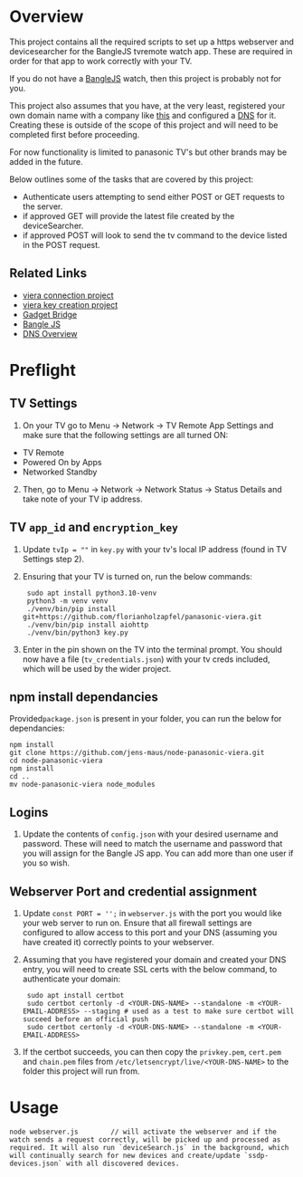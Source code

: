 # Overview
This project contains all the required scripts to set up a https webserver and devicesearcher for the BangleJS tvremote watch app. These are required in order for that app to work correctly with your TV. 

If you do not have a [BangleJS](https://shop.espruino.com/banglejs2) watch, then this project is probably not for you.

This project also assumes that you have, at the very least, registered your own domain name with a company like [this](https://www.mythic-beasts.com/) and configured a [DNS](https://www.mythic-beasts.com/support/domains) for it. Creating these is outside of the scope of this project and will need to be completed first before proceeding.

For now functionality is limited to panasonic TV's but other brands may be added in the future.

Below outlines some of the tasks that are covered by this project:
* Authenticate users attempting to send either POST or GET requests to the server.
* if approved GET will provide the latest file created by the deviceSearcher.
* if approved POST will look to send the tv command to the device listed in the POST request.


## Related Links

* [viera connection project](https://github.com/jens-maus/node-panasonic-viera)
* [viera key creation project](https://github.com/florianholzapfel/panasonic-viera)
* [Gadget Bridge](https://www.espruino.com/Gadgetbridge)
* [Bangle JS](https://www.espruino.com/Reference#software)
* [DNS Overview](https://www.mythic-beasts.com/support/domains)


# Preflight
## TV Settings
1. On your TV go to Menu -> Network -> TV Remote App Settings and make sure that the following settings are all turned ON:
* TV Remote
* Powered On by Apps
* Networked Standby
2. Then, go to Menu -> Network -> Network Status -> Status Details and take note of your TV ip address.

## TV `app_id` and `encryption_key`
1. Update `tvIp = ""` in `key.py` with your tv's local IP address (found in TV Settings step 2).

2. Ensuring that your TV is turned on, run the below commands:

        sudo apt install python3.10-venv
        python3 -m venv venv
        ./venv/bin/pip install git+https://github.com/florianholzapfel/panasonic-viera.git
        ./venv/bin/pip install aiohttp
        ./venv/bin/python3 key.py

4. Enter in the pin shown on the TV into the terminal prompt. You should now have a file (`tv_credentials.json`) with your tv creds included, which will be used by the wider project.

## npm install dependancies
Provided`package.json` is present in your folder, you can run the below for dependancies:

    npm install
    git clone https://github.com/jens-maus/node-panasonic-viera.git
    cd node-panasonic-viera
    npm install
    cd ..
    mv node-panasonic-viera node_modules

## Logins 
1. Update the contents of `config.json` with your desired username and password. These will need to match the username and password that you will assign for the Bangle JS app. You can add more than one user if you so wish.

## Webserver Port and credential assignment
1. Update `const PORT = '';` in `webserver.js` with the port you would like your web server to run on. Ensure that all firewall settings are configured to allow access to this port and your DNS (assuming you have created it) correctly points to your webserver.
2. Assuming that you have registered your domain and created your DNS entry, you will need to create SSL certs with the below command, to authenticate your domain:

        sudo apt install certbot
        sudo certbot certonly -d <YOUR-DNS-NAME> --standalone -m <YOUR-EMAIL-ADDRESS> --staging # used as a test to make sure certbot will succeed before an official push
        sudo certbot certonly -d <YOUR-DNS-NAME> --standalone -m <YOUR-EMAIL-ADDRESS>
   
4.   If the certbot succeeds, you can then copy the `privkey.pem`, `cert.pem` and `chain.pem` files from `/etc/letsencrypt/live/<YOUR-DNS-NAME>` to the folder this project will run from.

# Usage
    node webserver.js        // will activate the webserver and if the watch sends a request correctly, will be picked up and processed as required. It will also run `deviceSearch.js` in the background, which will continually search for new devices and create/update `ssdp-devices.json` with all discovered devices.
